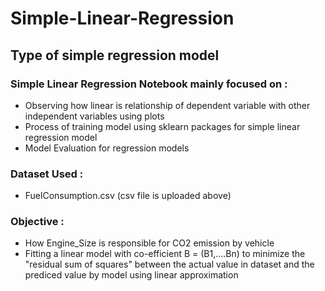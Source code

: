 # Simple-Linear-Regression
## Type of simple regression model 

### Simple Linear Regression Notebook mainly focused on :
  - Observing how linear is relationship of dependent variable with other independent variables using plots 
  - Process of training model using sklearn packages for simple linear regression model
  - Model Evaluation for regression models

### Dataset Used :
  - FuelConsumption.csv (csv file is uploaded above)

### Objective :
  - How Engine_Size is responsible for CO2 emission by vehicle
  - Fitting a linear model with co-efficient B = (B1,....Bn) to minimize the "residual sum of squares" between the actual value in dataset and the prediced value by         model using linear approximation
